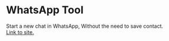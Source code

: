 # WhatsApp Tool
Start a new chat in WhatsApp, Without the need to save contact.<br>
[Link to site.](https://michaeltur3.github.io/whatsapp.html)

